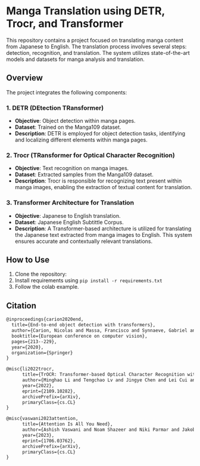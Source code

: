 # Manga Translation using DETR, Trocr, and Transformer

This repository contains a project focused on translating manga content from Japanese to English. The translation process involves several steps: detection, recognition, and translation. The system utilizes state-of-the-art models and datasets for manga analysis and translation.

## Overview

The project integrates the following components:

### 1. DETR (DEtection TRansformer)

- **Objective**: Object detection within manga pages.
- **Dataset**: Trained on the Manga109 dataset.
- **Description**: DETR is employed for object detection tasks, identifying and localizing different elements within manga pages.

### 2. Trocr (TRansformer for Optical Character Recognition)

- **Objective**: Text recognition on manga images.
- **Dataset**: Extracted samples from the Manga109 dataset.
- **Description**: Trocr is responsible for recognizing text present within manga images, enabling the extraction of textual content for translation.

### 3. Transformer Architecture for Translation

- **Objective**: Japanese to English translation.
- **Dataset**: Japanese English Subtittle Corpus.
- **Description**: A Transformer-based architecture is utilized for translating the Japanese text extracted from manga images to English. This system ensures accurate and contextually relevant translations.

## How to Use

1. Clone the repository:
2. Install requirements using   `pip install -r requirements.txt`
3. Follow the colab example.


## Citation

```markdown
@inproceedings{carion2020end,
  title={End-to-end object detection with transformers},
  author={Carion, Nicolas and Massa, Francisco and Synnaeve, Gabriel and Usunier, Nicolas and Kirillov, Alexander and Zagoruyko, Sergey},
  booktitle={European conference on computer vision},
  pages={213--229},
  year={2020},
  organization={Springer}
}

@misc{li2022trocr,
      title={TrOCR: Transformer-based Optical Character Recognition with Pre-trained Models}, 
      author={Minghao Li and Tengchao Lv and Jingye Chen and Lei Cui and Yijuan Lu and Dinei Florencio and Cha Zhang and Zhoujun Li and Furu Wei},
      year={2022},
      eprint={2109.10282},
      archivePrefix={arXiv},
      primaryClass={cs.CL}
}

@misc{vaswani2023attention,
      title={Attention Is All You Need}, 
      author={Ashish Vaswani and Noam Shazeer and Niki Parmar and Jakob Uszkoreit and Llion Jones and Aidan N. Gomez and Lukasz Kaiser and Illia Polosukhin},
      year={2023},
      eprint={1706.03762},
      archivePrefix={arXiv},
      primaryClass={cs.CL}
}
